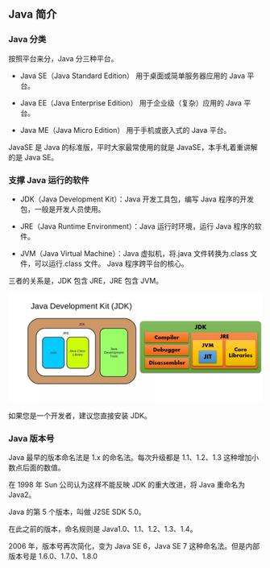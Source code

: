 ## Java 简介

### Java 分类

按照平台来分，Java 分三种平台。

- Java SE（Java Standard Edition） 用于桌面或简单服务器应用的 Java 平台。

- Java EE（Java Enterprise Edition） 用于企业级（复杂）应用的 Java 平台。

- Java ME（Java Micro Edition） 用于手机或嵌入式的 Java 平台。

JavaSE 是 Java 的标准版，平时大家最常使用的就是 JavaSE，本手札着重讲解的是 Java SE。

### 支撑 Java 运行的软件

- JDK（Java Development Kit）：Java 开发工具包，编写 Java 程序的开发包，一般是开发人员使用。

- JRE（Java Runtime Environment）：Java 运行时环境，运行 Java 程序的软件。

- JVM（Java Virtual Machine）：Java 虚拟机，将.java 文件转换为.class 文件，可以运行.class 文件。 Java 程序跨平台的核心。

三者的关系是，JDK 包含 JRE，JRE 包含 JVM。

![关系图](introduction_assets/relationship.png)

如果您是一个开发者，建议您直接安装 JDK。

### Java 版本号

Java 最早的版本命名法是 1.x 的命名法。每次升级都是 1.1、1.2、1.3 这种增加小数点后面的数值。

在 1998 年 Sun 公司认为这样不能反映 JDK 的重大改进，将 Java 重命名为 Java2。

Java 的第 5 个版本，叫做 J2SE SDK 5.0。

在此之前的版本，命名规则是 Java1.0、1.1、1.2、1.3、1.4。

2006 年，版本号再次简化，变为 Java SE 6，Java SE 7 这种命名法。但是内部版本号是 1.6.0、1.7.0、1.8.0
